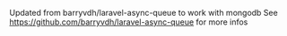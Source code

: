 Updated from barryvdh/laravel-async-queue to work with mongodb
See https://github.com/barryvdh/laravel-async-queue for more infos
